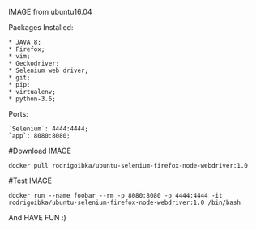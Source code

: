 IMAGE from ubuntu16.04

Packages Installed:

    * JAVA 8;
    * Firefox;
    * vim;
    * Geckodriver;
    * Selenium web driver;
    * git;
    * pip;
    * virtualenv;
    * python-3.6;

Ports:

    `Selenium`: 4444:4444;
    `app`: 8080:8080;

#Download IMAGE

`docker pull rodrigoibka/ubuntu-selenium-firefox-node-webdriver:1.0`

#Test IMAGE

`docker run --name foobar --rm -p 8080:8080 -p 4444:4444 -it rodrigoibka/ubuntu-selenium-firefox-node-webdriver:1.0 /bin/bash`

And HAVE FUN :)
